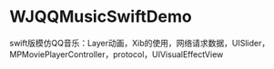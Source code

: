 # WJQQMusicSwiftDemo
swift版模仿QQ音乐：Layer动画，Xib的使用，网络请求数据，UISlider，MPMoviePlayerController，protocol，UIVisualEffectView
